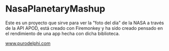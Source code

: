# NasaPlanetaryMashup

Este es un proyecto que sirve para ver la "foto del día" de la NASA a través de la API APOD, está creado con Firemonkey y ha sido creado pensado en el rendimiento de una app hecha con dicha biblioteca.

www.purodelphi.com
